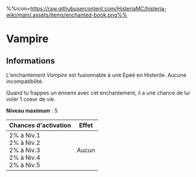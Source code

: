 %%icon=https://raw.githubusercontent.com/HisteriaMC/histeria-wiki/main/.assets/items/enchanted-book.png%%
# Vampire 

## Informations
L'enchantement *Vampire* est fusionnable à une Epéé en Histerite. Aucune incompatibilité.


Quand tu frappes un ennemi avec cet enchantement, il a une chance de lui voler 1 coeur de vie.


**Niveau maximum** : 5


| Chances d'activation | Effet |
| -------------------- | ----- |
| 2% à Niv.1 <br> 2% à Niv.2 <br> 2% à Niv.3 <br> 2% à Niv.4 <br> 2% à Niv.5 | Aucun |
